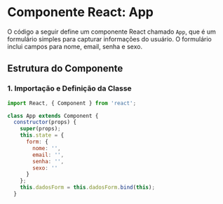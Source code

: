 # Componente React: App

O código a seguir define um componente React chamado `App`, que é um formulário simples para capturar informações do usuário. O formulário inclui campos para nome, email, senha e sexo.

## Estrutura do Componente

### 1. Importação e Definição da Classe

```jsx
import React, { Component } from 'react';

class App extends Component {
  constructor(props) {
    super(props);
    this.state = {
      form: {
        nome: '',
        email: '',
        senha: '',
        sexo: ''
      }
    };
    this.dadosForm = this.dadosForm.bind(this);
  }
